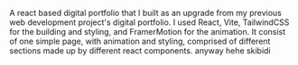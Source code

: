 A react based digital portfolio that I built as an upgrade from my previous web development project's digital portfolio.
I used React, Vite, TailwindCSS for the building and styling, and FramerMotion for the animation.
It consist of one simple page, with animation and styling, comprised of different sections made up by different react components.
anyway hehe skibidi 
